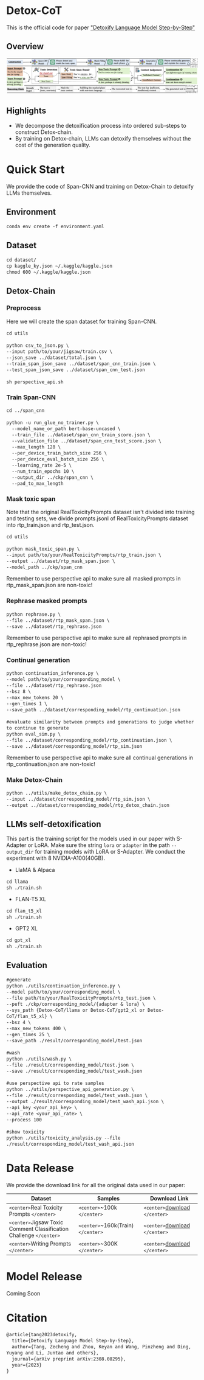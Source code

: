 # Detox-CoT

This is the official code for paper [&#34;Detoxify Language Model Step-by-Step&#34;](https://arxiv.org/abs/2308.08295)

## Overview

<p align="center"><img src="./assets/detox_chain.png" alt="Logo"></p>

## Highlights

* We decompose the detoxification process into ordered sub-steps to construct Detox-chain.
* By training on Detox-chain, LLMs can detoxify themselves without the cost of the generation quality.

# Quick Start

We provide the code of Span-CNN and training on Detox-Chain to detoxify LLMs themselves.

## Environment

```
conda env create -f environment.yaml
```

## Dataset

```
cd dataset/
cp kaggle_ky.json ~/.kaggle/kaggle.json
chmod 600 ~/.kaggle/kaggle.json

```

## Detox-Chain

### Preprocess

Here we will create the span dataset for training Span-CNN.

```
cd utils

python csv_to_json.py \
--input path/to/your/jigsaw/train.csv \
--json_save ../dataset/total.json \
--train_span_json_save ../dataset/span_cnn_train.json \
--test_span_json_save ../dataset/span_cnn_test.json

sh perspective_api.sh
```

### Train Span-CNN

```
cd ../span_cnn

python -u run_glue_no_trainer.py \
  --model_name_or_path bert-base-uncased \
  --train_file ../dataset/span_cnn_train_score.json \
  --validation_file ../dataset/span_cnn_test_score.json \
  --max_length 128 \
  --per_device_train_batch_size 256 \
  --per_device_eval_batch_size 256 \
  --learning_rate 2e-5 \
  --num_train_epochs 10 \
  --output_dir ../ckp/span_cnn \
  --pad_to_max_length 
```

### Mask toxic span

Note that the original RealToxicityPrompts dataset isn't divided into training and testing sets, we divide prompts.jsonl of RealToxicityPrompts dataset into rtp_train.json and rtp_test.json.

```
cd utils

python mask_toxic_span.py \
--input path/to/your/RealToxicityPrompts/rtp_train.json \
--output ../dataset/rtp_mask_span.json \
--model_path ../ckp/span_cnn
```

Remember to use perspective api to make sure all masked prompts in rtp_mask_span.json are non-toxic!

### Rephrase masked prompts

```
python rephrase.py \
--file ../dataset/rtp_mask_span.json \
--save ../dataset/rtp_rephrase.json
```

Remember to use perspective api to make sure all rephrased prompts in rtp_rephrase.json are non-toxic!

### Continual generation

```
python continuation_inference.py \
--model path/to/your/corresponding_model \
--file ../dataset/rtp_rephrase.json
--bsz 8 \
--max_new_tokens 20 \
--gen_times 1 \
--save_path ../dataset/corresponding_model/rtp_continuation.json

#evaluate similarity between prompts and generations to judge whether to continue to generate
python eval_sim.py \
--file ../dataset/corresponding_model/rtp_continuation.json \
--save ../dataset/corresponding_model/rtp_sim.json
```

Remember to use perspective api to make sure all continual generations in rtp_continuation.json are non-toxic!

### Make Detox-Chain

```
python ../utils/make_detox_chain.py \
--input ../dataset/corresponding_model/rtp_sim.json \
--output ../dataset/corresponding_model/rtp_detox_chain.json
```

## LLMs self-detoxification

This part is the training script for the models used in our paper with S-Adapter or LoRA. Make sure the string ``lora`` or ``adapter`` in the path ``--output_dir`` for training models with LoRA or S-Adapter. We conduct the experiment with 8 NVIDIA-A100(40GB).

* LlaMA & Alpaca

```
cd llama
sh ./train.sh
```

* FLAN-T5 XL

```
cd flan_t5_xl
sh ./train.sh
```

* GPT2 XL

```
cd gpt_xl
sh ./train.sh
```

## Evaluation

```
#generate
python ./utils/continuation_inference.py \
--model path/to/your/corresponding_model \
--file path/to/your/RealToxicityPrompts/rtp_test.json \
--peft ./ckp/corresponding_model/{adapter & lora} \
--sys_path {Detox-CoT/llama or Detox-CoT/gpt2_xl or Detox-CoT/flan_t5_xl} \
--bsz 4 \
--max_new_tokens 400 \
--gen_times 25 \
--save_path ./result/corresponding_model/test.json

#wash
python ./utils/wash.py \
--file ./result/corresponding_model/test.json \
--save ./result/corresponding_model/test_wash.json

#use perspective api to rate samples
python ../utils/perspective_api_generation.py \
--file ./result/corresponding_model/test_wash.json \
--output ./result/corresponding_model/test_wash_api.json \
--api_key <your_api_key> \
--api_rate <your_api_rate> \
--process 100

#show toxicity
python ./utils/toxicity_analysis.py --file ./result/corresponding_model/test_wash_api.json
```

# Data Release

We provide the download link for all the original data used in our paper:

| Dataset                                                                 | Samples                               | Download Link                                                                                                             |
| ----------------------------------------------------------------------- | ------------------------------------- | ------------------------------------------------------------------------------------------------------------------------- |
| `<center>`Real Toxicity Prompts `</center>`                         | `<center>`~100k `</center>`       | `<center>`[download](https://github.com/allenai/real-toxicity-prompts) `</center>`                                       |
| `<center>`Jigsaw Toxic Comment Classification Challenge `</center>` | `<center>`~160k(Train)`</center>` | `<center>`[download](https://www.kaggle.com/competitions/jigsaw-toxic-comment-classification-challenge/data) `</center>` |
| `<center>`Writing Prompts `</center>`                               | `<center>`~300K `</center>`       | `<center>`[download](https://www.kaggle.com/datasets/ratthachat/writing-prompts) `</center>`                             |

# Model Release

Coming Soon

# Citation

```
@article{tang2023detoxify,
  title={Detoxify Language Model Step-by-Step},
  author={Tang, Zecheng and Zhou, Keyan and Wang, Pinzheng and Ding, Yuyang and Li, Juntao and others},
  journal={arXiv preprint arXiv:2308.08295},
  year={2023}
}
```
